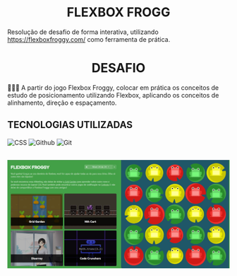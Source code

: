 <h1 align="center"> FLEXBOX FROGG </h1>

Resolução de desafio de forma interativa, utilizando https://flexboxfroggy.com/ como ferramenta de prática.

<h1 align="center">DESAFIO</h1>

🐸🐸🐸
A partir do jogo Flexbox Froggy, colocar em prática os conceitos de estudo de posicionamento utilizando Flexbox, aplicando os conceitos de alinhamento, direção e espaçamento.

## TECNOLOGIAS UTILIZADAS

<div>
<img align="center" alt="CSS" src="https://img.shields.io/badge/CSS-239120?&style=for-the-badge&logo=css3&logoColor=white"/>
<img align="center" alt="Github" src="https://img.shields.io/badge/GitHub-100000?style=for-the-badge&logo=github&logoColor=white"/>
<img align="center" alt="Git" src="https://img.shields.io/badge/GIT-E44C30?style=for-the-badge&logo=git&logoColor=white"/>
<div/>  <br/>                                                                                                                             
                                                                                                                               
![Flexbox_frogg](https://github.com/AugustoMir4nda/Flexbox/blob/main/flexbox%20frog.jpg)
